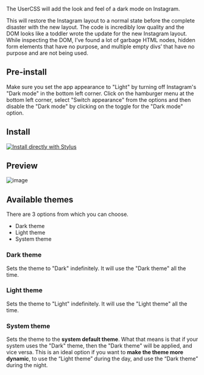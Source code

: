 The UserCSS will add the look and feel of a dark mode on Instagram.

This will restore the Instagram layout to a normal state before the complete disaster with the new layout. The code is incredibly low quality and the DOM looks like a toddler wrote the update for the new Instagram layout. While inspecting the DOM, I’ve found a lot of garbage HTML nodes, hidden form elements that have no purpose, and multiple empty divs’ that have no purpose and are not being used.

## Pre-install

Make sure you set the app appearance to "Light" by turning off Instagram's "Dark mode" in the bottom left corner. Click on the hamburger menu at the bottom left corner, select "Switch appearance" from the options and then disable the "Dark mode" by clicking on the toggle for the "Dark mode" option.

## Install
[![Install directly with Stylus](https://img.shields.io/badge/Install%20directly%20with-Stylus-00adad.svg)](https://github.com/unigazer/instagram-dark-mode/raw/main/instagram.user.css)

## Preview

![image](https://userstyles.world/preview/4465/1.webp)

## Available themes
There are 3 options from which you can choose.
  - Dark theme
  - Light theme
  - System theme

### Dark theme
Sets the theme to "Dark" indefinitely. It will use the "Dark theme" all the time.

### Light theme
Sets the theme to "Light" indefinitely. It will use the "Light theme" all the time.

### System theme
Sets the theme to the **system default theme**. What that means is that if your system uses the "Dark" theme, then the "Dark theme" will be applied, and vice versa. This is an ideal option if you want to **make the theme more dynamic**, to use the “Light theme” during the day, and use the “Dark theme” during the night.

